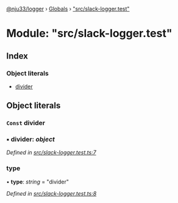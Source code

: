 [@nju33/logger](../README.md) › [Globals](../globals.md) › ["src/slack-logger.test"](_src_slack_logger_test_.md)

# Module: "src/slack-logger.test"

## Index

### Object literals

* [divider](_src_slack_logger_test_.md#const-divider)

## Object literals

### `Const` divider

### ▪ **divider**: *object*

*Defined in [src/slack-logger.test.ts:7](https://github.com/nju33/logger/blob/8580ee0/src/slack-logger.test.ts#L7)*

###  type

• **type**: *string* = "divider"

*Defined in [src/slack-logger.test.ts:8](https://github.com/nju33/logger/blob/8580ee0/src/slack-logger.test.ts#L8)*
